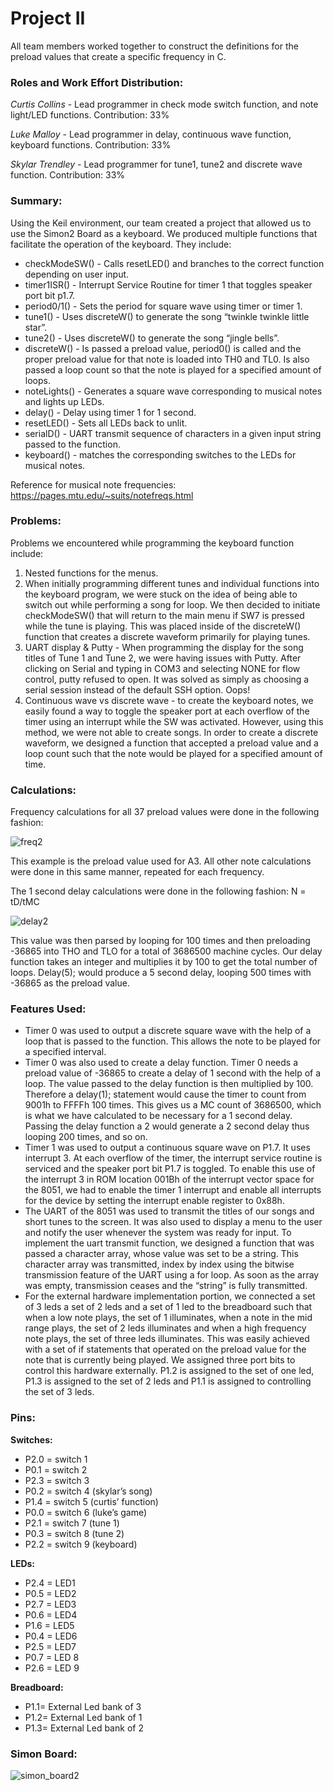 # Project II

All team members worked together to construct the definitions for the preload values that create a specific frequency in C.

### Roles and Work Effort Distribution:
*Curtis Collins* - Lead programmer in check mode switch function, and note light/LED functions. Contribution: 33%

*Luke Malloy* - Lead programmer in delay, continuous wave function, keyboard functions. Contribution: 33%

*Skylar Trendley* - Lead programmer for tune1, tune2 and discrete wave function. Contribution: 33%

### Summary:
Using the Keil environment, our team created a project that allowed us to use the Simon2 Board as a keyboard. We produced multiple functions that facilitate the operation of the keyboard. They include:
- checkModeSW() - Calls resetLED() and branches to the correct function depending on user input.
- timer1ISR() - Interrupt Service Routine for timer 1 that toggles speaker port bit p1.7.
- period0/1() - Sets the period for square wave using timer or timer 1.
- tune1() - Uses discreteW() to generate the song “twinkle twinkle little star”.
- tune2() - Uses discreteW() to generate the song “jingle bells”.
- discreteW() - Is passed a preload value, period0() is called and the proper preload value for that note is loaded into TH0 and TL0. Is also passed a loop count so that the note is played for a specified amount of loops.
- noteLights() - Generates a square wave corresponding to musical notes and lights up LEDs.
- delay() - Delay using timer 1 for 1 second.
- resetLED() - Sets all LEDs back to unlit.
- serialD() - UART transmit sequence of characters in a given input string passed to the function.
- keyboard() - matches the corresponding switches to the LEDs for musical notes.


Reference for musical note frequencies:
https://pages.mtu.edu/~suits/notefreqs.html

### Problems:
Problems we encountered while programming the keyboard function include:
1. Nested functions for the menus.
2. When initially programming different tunes and individual functions into the keyboard program, we were stuck on the idea of being able to switch out while performing a song for loop. We then decided to initiate checkModeSW() that will return to the main menu if SW7 is pressed while the tune is playing. This was placed inside of the discreteW() function that creates a discrete waveform primarily for playing tunes.
3. UART display & Putty - When programming the display for the song titles of Tune 1 and Tune 2, we were having issues with Putty. After clicking on Serial and typing in COM3 and selecting NONE for flow control, putty refused to open. It was solved as simply as choosing a serial session instead of the default SSH option. Oops!
4. Continuous wave vs discrete wave - to create the keyboard notes, we easily found a way to toggle the speaker port at each overflow of the timer using an interrupt while the SW was activated. However, using this method, we were not able to create songs. In order to create a discrete waveform, we designed a function that accepted a preload value and a loop count such that the note would be played for a specified amount of time. 

### Calculations:
Frequency calculations for all 37 preload values were done in the following fashion:

![freq2](https://user-images.githubusercontent.com/26886594/69513962-657f7780-0f0f-11ea-96d5-83aec28ffa0f.PNG)

This example is the preload value used for A3. All other note calculations were done in this same manner, repeated for each frequency.


The 1 second delay calculations were done in the following fashion:
N = tD/tMC

![delay2](https://user-images.githubusercontent.com/26886594/69513986-74662a00-0f0f-11ea-8413-a4087893626e.PNG)


This value was then parsed by looping for 100 times and then preloading -36865 into THO and TLO for a total of 3686500 machine cycles. Our delay function takes an integer and multiplies it by 100 to get the total number of loops. Delay(5); would produce a 5 second delay, looping 500 times with -36865 as the preload value. 

### Features Used:
- Timer 0 was used to output a discrete square wave with the help of a loop that is passed to the function. This allows the note to be played for a specified interval. 
- Timer 0 was also used to create a delay function. Timer 0 needs a preload value of -36865 to create a delay of 1 second with the help of a loop. The value passed to the delay function is then multiplied by 100. Therefore a delay(1); statement would cause the timer to count from 9001h to FFFFh 100 times. This gives us a MC count of 3686500, which is what we have calculated to be necessary for a 1 second delay. Passing the delay function a 2 would generate a 2 second delay thus looping 200 times, and so on. 
- Timer 1 was used to output a continuous square wave on P1.7. It uses interrupt 3. At each overflow of the timer, the interrupt service routine is serviced and the speaker port bit P1.7 is toggled. To enable this use of the interrupt 3 in ROM location 001Bh of the interrupt vector space for the 8051, we had to enable the timer 1 interrupt and enable all interrupts for the device by setting the interrupt enable register to 0x88h.
- The UART of the 8051 was used to transmit the titles of our songs and short tunes to the screen. It was also used to display a menu to the user and notify the user whenever the system was ready for input. To implement the uart transmit function, we designed a function that was passed a character array, whose value was set to be a string. This character array was transmitted, index by index using the bitwise transmission feature of the UART using a for loop. As soon as the array was empty, transmission ceases and the “string” is fully transmitted. 
- For the external hardware implementation portion, we connected a set of 3 leds a set of 2 leds and a set of 1 led to the breadboard such that when a low note plays, the set of 1 illuminates, when a note in the mid range plays, the set of 2 leds illuminates and when a high frequency note plays, the set of three leds illuminates. This was easily achieved with a set of if statements that operated on the preload value for the note that is currently being played. We assigned three port bits to control this hardware externally. P1.2 is assigned to the set of one led, P1.3 is assigned to the set of 2 leds and P1.1 is assigned to controlling the set of 3 leds.  

### Pins:

**Switches:**

- P2.0 = switch 1
- P0.1 = switch 2
- P2.3 = switch 3
- P0.2 = switch 4 (skylar’s song)
- P1.4 = switch 5 (curtis’ function)
- P0.0 = switch 6 (luke’s game)
- P2.1 = switch 7 (tune 1)
- P0.3 = switch 8 (tune 2)
- P2.2 = switch 9 (keyboard)

**LEDs:**

- P2.4 = LED1
- P0.5 = LED2
- P2.7 = LED3
- P0.6 = LED4
- P1.6 = LED5
- P0.4 = LED6
- P2.5 = LED7
- P0.7 = LED 8
- P2.6 = LED 9

**Breadboard:**
- P1.1= External Led bank of 3
- P1.2= External Led bank of 1
- P1.3= External Led bank of 2

### Simon Board:

![simon_board2](https://user-images.githubusercontent.com/26886594/69514209-11c15e00-0f10-11ea-8e69-8391f71dc49b.PNG)

